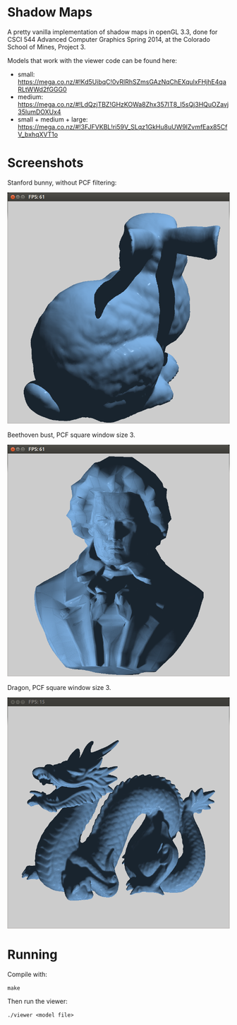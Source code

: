 # Shadow Maps

A pretty vanilla implementation of shadow maps in openGL 3.3,
done for CSCI 544 Advanced Computer Graphics Spring 2014, at the
Colorado School of Mines, Project 3.

Models that work with the viewer code can be found here:

- small:
  https://mega.co.nz/#!Kd5UibqC!0vRlRhSZmsGAzNqChEXqulxFHjhE4qaRLtWWd2fGGG0
- medium:
  https://mega.co.nz/#!LdQzjTBZ!GHzKOWa8Zhx357IT8_I5sQj3HQuOZavj35lumDOXUx4
- small + medium + large:
  https://mega.co.nz/#!3FJFVKBL!ri59V_SLqz1GkHu8uUW9lZvmfEax85CfV_bxhqXVT1o

# Screenshots

Stanford bunny, without PCF filtering:

![bunny](screenshots/bunny.png)

Beethoven bust, PCF square window size 3.

![beethoven](screenshots/beethoven.png)

Dragon, PCF square window size 3.

![dragon](screenshots/dragon.png)

# Running

Compile with:

    make

Then run the viewer:

    ./viewer <model file>
